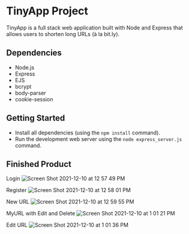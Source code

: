 # TinyApp Project

TinyApp is a full stack web application built with Node and Express that allows users to shorten long URLs (à la bit.ly).

## Dependencies

- Node.js
- Express
- EJS
- bcrypt
- body-parser
- cookie-session

## Getting Started

- Install all dependencies (using the `npm install` command).
- Run the development web server using the `node express_server.js` command.


## Finished Product
Login
![Screen Shot 2021-12-10 at 12 57 49 PM](https://user-images.githubusercontent.com/91559579/145621488-6d2c6b22-bf93-4522-9788-60b69e0e7e61.png)

Register
![Screen Shot 2021-12-10 at 12 58 01 PM](https://user-images.githubusercontent.com/91559579/145621585-d997aa05-8af0-4bba-8cf8-4aad55455a64.png)

New URL
![Screen Shot 2021-12-10 at 12 59 55 PM](https://user-images.githubusercontent.com/91559579/145621627-316a5aa5-941a-4d28-a802-d9e9b6bd3620.png)

MyURL with Edit and Delete
![Screen Shot 2021-12-10 at 1 01 21 PM](https://user-images.githubusercontent.com/91559579/145621678-4cf248dd-a084-4b61-80e5-c33ca4189d69.png)

Edit URL
![Screen Shot 2021-12-10 at 1 01 36 PM](https://user-images.githubusercontent.com/91559579/145621717-e1f0e4c1-f343-47fc-8bb8-27ad1a1d3f12.png)
